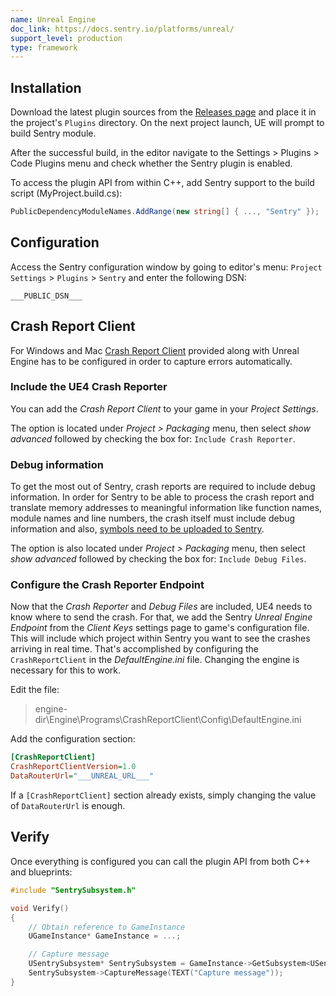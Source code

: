 ```yaml
---
name: Unreal Engine
doc_link: https://docs.sentry.io/platforms/unreal/
support_level: production
type: framework
---
```


## Installation

Download the latest plugin sources from the [Releases page](https://github.com/getsentry/sentry-unreal/releases) and place it in the project's `Plugins` directory. On the next project launch, UE will prompt to build Sentry module.

After the successful build, in the editor navigate to the Settings > Plugins > Code Plugins menu and check whether the Sentry plugin is enabled.

To access the plugin API from within C++, add Sentry support to the build script (MyProject.build.cs):

```csharp
PublicDependencyModuleNames.AddRange(new string[] { ..., "Sentry" });
```

## Configuration

Access the Sentry configuration window by going to editor's menu: `Project Settings` > `Plugins` > `Sentry` and enter the following DSN:

```
___PUBLIC_DSN___
```

## Crash Report Client

For Windows and Mac [Crash Report Client](/platforms/unreal/setup-crashreport/) provided along with Unreal Engine has to be configured in order to capture errors automatically.

### Include the UE4 Crash Reporter

You can add the _Crash Report Client_ to your game in your _Project Settings_.

The option is located under _Project > Packaging_ menu, then select _show advanced_ followed by
checking the box for: `Include Crash Reporter`.

### Debug information

To get the most out of Sentry, crash reports are required to include debug information.
In order for Sentry to be able to process the crash report and translate
memory addresses to meaningful information like function names, module names
and line numbers, the crash itself must include debug information and also, [symbols need
to be uploaded to Sentry](#upload-debug-symbols).

The option is also located under _Project > Packaging_ menu, then select _show advanced_ followed by
checking the box for: `Include Debug Files`.

### Configure the Crash Reporter Endpoint

Now that the _Crash Reporter_ and _Debug Files_ are included, UE4 needs to know where to send the
crash. For that, we add the Sentry _Unreal Engine Endpoint_ from the _Client Keys_ settings page to game's configuration file. This will
include which project within Sentry you want to see the crashes arriving in real time.
That's accomplished by configuring the `CrashReportClient` in the _DefaultEngine.ini_ file. Changing the engine is necessary for this to work.

Edit the file:

> engine-dir\Engine\Programs\CrashReportClient\Config\DefaultEngine.ini

Add the configuration section:

```ini {filename:DefaultEngine.ini}
[CrashReportClient]
CrashReportClientVersion=1.0
DataRouterUrl="___UNREAL_URL___"
```

If a `[CrashReportClient]` section already exists, simply changing the value of `DataRouterUrl`
is enough.

## Verify

Once everything is configured you can call the plugin API from both C++ and blueprints:

```cpp
#include "SentrySubsystem.h"

void Verify()
{
    // Obtain reference to GameInstance
    UGameInstance* GameInstance = ...;

    // Capture message
    USentrySubsystem* SentrySubsystem = GameInstance->GetSubsystem<USentrySubsystem>();
    SentrySubsystem->CaptureMessage(TEXT("Capture message"));
}
```
